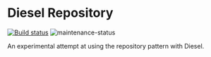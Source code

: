 # Diesel Repository

[![Build status](https://github.com/jacob-pro/diesel-repository/actions/workflows/rust.yml/badge.svg)](https://github.com/jacob-pro/diesel-repository/actions)
![maintenance-status](https://img.shields.io/badge/maintenance-experimental-blue.svg)

An experimental attempt at using the repository pattern with Diesel.
